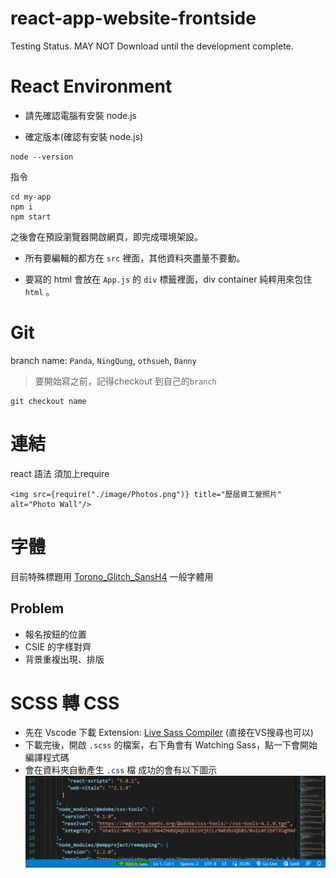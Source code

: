 # react-app-website-frontside

Testing Status. MAY NOT Download until the development complete.

# React Environment

- 請先確認電腦有安裝 node.js

- 確定版本(確認有安裝 node.js)

```
node --version
```

指令

```
cd my-app
npm i
npm start
```

之後會在預設瀏覽器開啟網頁，即完成環境架設。

- 所有要編輯的都方在 `src` 裡面，其他資料夾盡量不要動。

- 要寫的 html 會放在 `App.js` 的 `div` 標籤裡面，div container 純粹用來包住 `html` 。

# Git
branch name: `Panda`, `NingQung`, `othsueh`, `Danny` 
>要開始寫之前，記得checkout 到自己的`branch`
```
git checkout name
```
# 連結
react 語法 須加上require
```
<img src={require("./image/Photos.png")} title="歷屆資工營照片" alt="Photo Wall"/>
```
# 字體
目前特殊標題用 [Torono_Glitch_SansH4](src\style\font\torono-glitch-sans\Torono_Glitch_SansH4.otf) 
一般字體用 
## Problem

- 報名按鈕的位置
- CSIE 的字樣對齊
- 背景重複出現、排版

# SCSS 轉 CSS

- 先在 Vscode 下載 Extension: [Live Sass Compiler](https://marketplace.visualstudio.com/items?itemName=ritwickdey.live-sass) (直接在VS搜尋也可以)
- 下載完後，開啟 `.scss` 的檔案，右下角會有 Watching Sass，點一下會開始編譯程式碼
- 會在資料夾自動產生 `.css` 檔
  成功的會有以下圖示
  ![image](003.gif)
